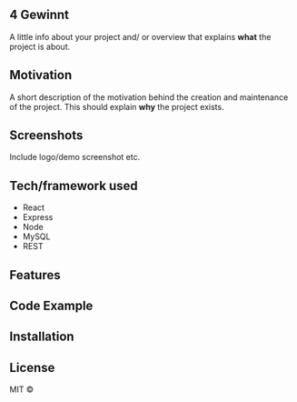 ## 4 Gewinnt
A little info about your project and/ or overview that explains **what** the project is about.

## Motivation
A short description of the motivation behind the creation and maintenance of the project. This should explain **why** the project exists.


## Screenshots
Include logo/demo screenshot etc.

## Tech/framework used
- React
- Express
- Node
- MySQL
- REST

## Features

## Code Example


## Installation


## License

MIT © 
